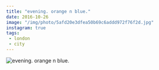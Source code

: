 ```yaml
---
title: "evening. orange n blue."
date: 2016-10-26
image: "/img/photo/5afd20e3dfea50b69c6addd972f76f2d.jpg"
instagram: true
tags:
 - london
 - city
---
```


![evening. orange n blue.](/img/photo/5afd20e3dfea50b69c6addd972f76f2d.jpg)
